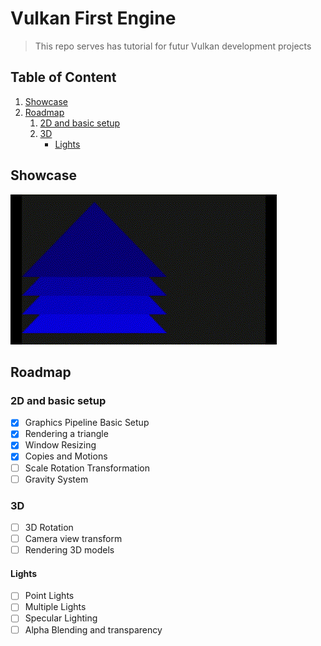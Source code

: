 # Vulkan First Engine

> This repo serves has tutorial for futur Vulkan development projects

## Table of Content

1. [Showcase](#showcase)
1. [Roadmap](#roadmap)
    1. [2D and basic setup](#2d-and-basic-setup)
    1. [3D](#3d)
        + [Lights](#lights)

## Showcase

![First motion showcase](resources/VulkanEngine%20Motion%20Showcase.gif)

## Roadmap

### 2D and basic setup

+ [x] Graphics Pipeline Basic Setup
+ [x] Rendering a triangle
+ [x] Window Resizing
+ [x] Copies and Motions
+ [ ] Scale Rotation Transformation
+ [ ] Gravity System

### 3D

+ [ ] 3D Rotation
+ [ ] Camera view transform
+ [ ] Rendering 3D models

#### Lights

+ [ ] Point Lights
+ [ ] Multiple Lights
+ [ ] Specular Lighting
+ [ ] Alpha Blending and transparency
